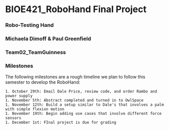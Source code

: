 # BIOE421_RoboHand Final Project

### Robo-Testing Hand
### Michaela Dimoff & Paul Greenfield
### Team02_TeamGuinness
### Milestones

The following milestones are a rough timeline we plan to follow this semester to develop the RoboHand:

	1. October 29th: Email Dale Price, review code, and order Rambo and power supply
	1. November 5th: Abstract completed and turned in to OwlSpace
	1. November 12th: Build a setup similar to Dale's that involves a palm with simple flexion motion
	1. November 19th: Begin adding use cases that involve different force sensors
	1. December 1st: FInal project is due for grading
